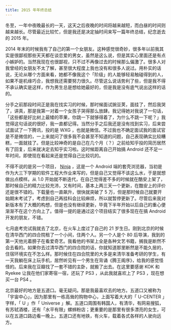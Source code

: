 ```yaml
---
title: 2015 年年终总结
---
```


冬至，一年中夜晚最长的一天，这天之后夜晚的时间将越来越短，而白昼的时间则越来越长。尽管最近比较忙，但是我还是决定抽时间来写一篇年终总结，纪念逝去的 2015 年。

2014 年末的时候我有了自己的第一个女朋友。这种感觉很奇妙，很多年以前我其实是很鄙视那些天天都在谈恋爱的男女，虽然是这么说，但是其实心里面还是有点小嫉妒的。当然我现在也很鄙视，只不过不再像过去的时候那么偏激了。很多人对我曾经的女朋友不太了解，甚至很大程度上我也没有和很多人说过。用朴实的话说，无论从哪个方面来看，她都不像我这个「阶级」的人能够轻易触碰得到的人，如果不是机缘巧合，我想我还需要努力很久。尽管这么说话势利了些，但是我不得不承认确实是这样，作为男生总是想给她最好的，但是我是没有底气说出这样的话的。

分手之前那段时间正是我在找实习的时候，那时候面试豌豆荚，面挂了，然后我哭了，讲真，那是我第一对着一个女孩子哭得那么放肆。我记得她对我说了一句话，「这些都是好比树上最矮的苹果，你跳一下就够得着了，为什么不跳一下呢？」我觉得这句话说的很好，我一直都记得。当然分手之后我还是没有找到实习，后来尝试面试了一下腾讯，投的是 WXG ，也就是微信。不过我也不确定面试我的面试官是不是微信的，一上来就问了很多我不会甚至不知道的问题，自己表现确实比较糟糕，一面就挂了。但是比较神奇的是自己在几个月（？）之前给知乎投的简历居然有了回复，后来就决定去知乎实习啦。这时候距离自己开始搞 Android 还不足一年时间，即使现在看起来还是觉得自己比较坑的。

不得不说的是另一个项目， [Ninja](https://github.com/mthli/Ninja "mthli/Ninja") ，这是一个 Android 端的套壳浏览器，当初是作为大三下学期的软件工程大作业来写的，但是自己又觉得不该这么水，于是就想做出点模样。从 1.0 开始就不断迭代，在自己觉得差不多的时候就在酷安上架了，那时候自己的精力比较充沛，又有时间，基本上两三天一个更新，在酷安上的评价还是很不错的。下载量也一直飙升，很快就突破了 5 万，但是那时候自己就要开始期末考试了，考虑到自己再挂科会比较麻烦，所以就暂停更新了。尽管后来我对新版本有了大概的构想，但是也没有继续更新，毕竟下半年开始以后自己的重心便渐渐不在这个方向上了。值得一提的是通过这个项目结实了很多现在在搞 Android 开发的朋友，不错。

七月底考完试我就去了北京，在火车上度过了自己的 21 岁生日。刚到北京的时候在清华西门的四合院租了一个小间，住两个人。另一个人是个 80 后导演，我到的第一天他光着膀子在看爱奇艺。我看他的书架上全是各种文艺书籍，搁我是断然不会去看的。如果你去过清华西门的四合院的话，你就知道那里断然是不能久居的，住宿环境实在不怎么样。那时候住在四合院里的大多是来清华准备考研的学生，有一天我躺在床上玩手机，居然听见有一个男生在背诵《腾王阁序》，给我的感觉怪怪的。后来我在豆瓣找了一套不错的主卧，就搬了出去。在这里要感谢 KOK 和 Ryekee 让我在他们家寄宿一宿，还玩了 PS3 ，从此我就喜欢上了 PS3 ，现在想买一台 PS4 。

北京最好的地方是五道口。毫无疑问。那是我最喜欢去的地方。五道口又被称为「宇宙中心」，因为那里有一栋高耸的购物中心，上面写着大大的「 U-CENTER 」字样，「 U 」作「 Universe 」解。五道口周围有韩国人，有清华，有网易搜狐，有苏轼酒楼，还有「水平有限」螺蛳粉店；更重要的是那里有很多漂亮的女生，可以在五道口路边看一晚上。五道口还有地铁，有火车，载着各式各样的人驶向远方。
